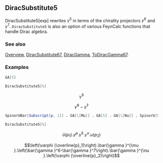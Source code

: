 ## DiracSubstitute5

DiracSubstitute5[exp] rewrites $\gamma^5$ in terms of the chirality projectors $\gamma^6$ and $\gamma^7$. `DiracSubstitute5` is also an option of various FeynCalc functions that handle Dirac algebra.

### See also

[Overview](Extra/FeynCalc.md), [DiracSubstitute67](DiracSubstitute67.md), [DiracGamma](DiracGamma.md), [ToDiracGamma67](ToDiracGamma67.md).

### Examples

```mathematica
GA[5] 
 
DiracSubstitute5[%]
```

$$\bar{\gamma }^5$$

$$\bar{\gamma }^6-\bar{\gamma }^7$$

```mathematica
SpinorUBar[Subscript[p, 1]] . GA[\[Mu]] . GA[5] . GA[\[Nu]] . SpinorU[Subscript[p, 2]] 
 
DiracSubstitute5[%]
```

$$\bar{u}\left(p_1\right).\bar{\gamma }^{\mu }.\bar{\gamma }^5.\bar{\gamma }^{\nu }.u\left(p_2\right)$$

$$\left(\varphi (\overline{p}_1)\right).\bar{\gamma }^{\mu }.\left(\bar{\gamma }^6-\bar{\gamma }^7\right).\bar{\gamma }^{\nu }.\left(\varphi (\overline{p}_2)\right)$$